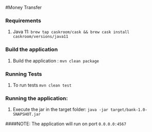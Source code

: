 #Money Transfer

### Requirements

1. Java 11: `brew tap caskroom/cask && brew cask install caskroom/versions/java11`

### Build the application

1. Build the application : `mvn clean package`

### Running Tests

1. To run tests `mvn clean test`


### Running the application:

1. Execute the jar in the target folder: `java -jar target/bank-1.0-SNAPSHOT.jar`

####NOTE: 
The application will run on port `0.0.0.0:4567`
